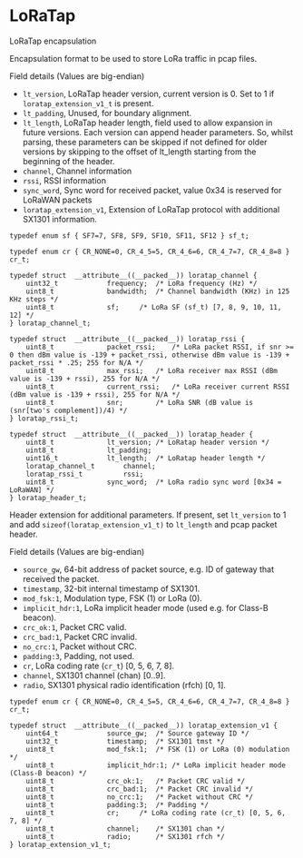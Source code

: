 # LoRaTap
LoRaTap encapsulation

Encapsulation format to be used to store LoRa traffic in pcap files.
	
Field details (Values are big-endian)

* `lt_version`, LoRaTap header version, current version is 0. Set to 1 if `loratap_extension_v1_t` is present.
* `lt_padding`, Unused, for boundary alignment.
* `lt_length`, LoRaTap header length, field used to allow expansion in future versions. Each version can append header parameters. So, whilst parsing, these parameters can be skipped if not defined for older versions by skipping to the offset of lt_length starting from the beginning of the header.
* `channel`, Channel information
* `rssi`, RSSI information
* `sync_word`, Sync word for received packet, value 0x34 is reserved for LoRaWAN packets
* `loratap_extension_v1`, Extension of LoRaTap protocol with additional SX1301 information.

```
typedef enum sf { SF7=7, SF8, SF9, SF10, SF11, SF12 } sf_t;

typedef enum cr { CR_NONE=0, CR_4_5=5, CR_4_6=6, CR_4_7=7, CR_4_8=8 } cr_t;

typedef struct  __attribute__((__packed__)) loratap_channel {
	uint32_t			frequency;	/* LoRa frequency (Hz) */
	uint8_t				bandwidth;	/* Channel bandwidth (KHz) in 125 KHz steps */
	uint8_t				sf;		/* LoRa SF (sf_t) [7, 8, 9, 10, 11, 12] */
} loratap_channel_t;

typedef struct  __attribute__((__packed__)) loratap_rssi {
	uint8_t				packet_rssi;	/* LoRa packet RSSI, if snr >= 0 then dBm value is -139 + packet_rssi, otherwise dBm value is -139 + packet_rssi * .25; 255 for N/A */
	uint8_t				max_rssi;	/* LoRa receiver max RSSI (dBm value is -139 + rssi), 255 for N/A */
	uint8_t				current_rssi;	/* LoRa receiver current RSSI (dBm value is -139 + rssi), 255 for N/A */
	uint8_t				snr;		/* LoRa SNR (dB value is (snr[two's complement])/4) */
} loratap_rssi_t;

typedef struct  __attribute__((__packed__)) loratap_header {
	uint8_t				lt_version;	/* LoRatap header version */
	uint8_t				lt_padding;
	uint16_t			lt_length;	/* LoRatap header length */
	loratap_channel_t		channel;
	loratap_rssi_t			rssi;
	uint8_t				sync_word;	/* LoRa radio sync word [0x34 = LoRaWAN] */
} loratap_header_t;
```

Header extension for additional parameters. If present, set `lt_version` to 1 and add `sizeof(loratap_extension_v1_t)` to `lt_length` and pcap packet header.

Field details (Values are big-endian)
* `source_gw`, 64-bit address of packet source, e.g. ID of gateway that received the packet.
* `timestamp`, 32-bit internal timestamp of SX1301.
* `mod_fsk:1`, Modulation type, FSK (1) or LoRa (0).
* `implicit_hdr:1`, LoRa implicit header mode (used e.g. for Class-B beacon).
* `crc_ok:1`, Packet CRC valid.
* `crc_bad:1`, Packet CRC invalid.
* `no_crc:1`, Packet without CRC.
* `padding:3`, Padding, not used.
* `cr`, LoRa coding rate (`cr_t`) [0, 5, 6, 7, 8].
* `channel`, SX1301 channel (chan) [0..9].
* `radio`, SX1301 physical radio identification (rfch) [0, 1].

```
typedef enum cr { CR_NONE=0, CR_4_5=5, CR_4_6=6, CR_4_7=7, CR_4_8=8 } cr_t;

typedef struct  __attribute__((__packed__)) loratap_extension_v1 {
	uint64_t			source_gw;	/* Source gateway ID */
	uint32_t			timestamp;	/* SX1301 tmst */
	uint8_t				mod_fsk:1;	/* FSK (1) or LoRa (0) modulation */
	uint8_t				implicit_hdr:1;	/* LoRa implicit header mode (Class-B beacon) */
	uint8_t				crc_ok:1;	/* Packet CRC valid */
	uint8_t				crc_bad:1;	/* Packet CRC invalid */
	uint8_t				no_crc:1;	/* Packet without CRC */
	uint8_t				padding:3;	/* Padding */
	uint8_t				cr;		/* LoRa coding rate (cr_t) [0, 5, 6, 7, 8] */
	uint8_t				channel;	/* SX1301 chan */
	uint8_t				radio;		/* SX1301 rfch */
} loratap_extension_v1_t;
```
